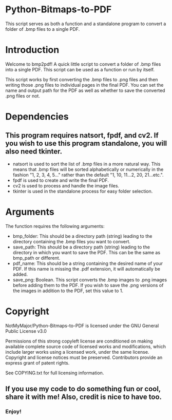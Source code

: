 # Python-Bitmaps-to-PDF
This script serves as both a function and a standalone program to convert a folder of .bmp files to a single PDF.

# Introduction

Welcome to bmp2pdf! A quick little script to convert a folder of .bmp files into a single PDF.
This script can be used as a function or run by itself. 

This script works by first converting the .bmp files to .png files and then writing those .png files to individual pages in the final PDF. You can set the name and output path for the PDF as well as whether to save the converted .png files or not.

# Dependencies
## This program requires natsort, fpdf, and cv2. If you wish to use this program standalone, you will also need tkinter.
* natsort is used to sort the list of .bmp files in a more natural way. This means that .bmp files will be sorted alphabetically or numerically in the fashion "1, 2, 3, 4, 5..." rather than the default "1, 10, 11...2, 20, 21...etc.".
* fpdf is used to create and write the final PDF.
* cv2 is used to process and handle the image files.
* tkinter is used in the standalone process for easy folder selection.

# Arguments
The function requires the following arguments:
* bmp_folder: This should be a directory path (string) leading to the directory containing the .bmp files you want to convert.
* save_path: This should be a directory path (string) leading to the directory in which you want to save the PDF. This can be the same as bmp_path or different.
* pdf_name: This should be a string containing the desired name of your PDF. If this name is missing the .pdf extension, it will automatically be added.
* save_png: Boolean. This script converts the .bmp images to .png images before adding them to the PDF. If you wish to save the .png versions of the images in addition to the PDF, set this value to 1.


# Copyright
NotMyMajor/Python-Bitmaps-to-PDF is licensed under the
GNU General Public License v3.0

Permissions of this strong copyleft license are conditioned on making available complete source code of licensed works and modifications, which include larger works using a licensed work, under the same license. Copyright and license notices must be preserved. Contributors provide an express grant of patent rights.

See COPYING.txt for full licensing information.

## If you use my code to do something fun or cool, share it with me! Also, credit is nice to have too.
### Enjoy!
